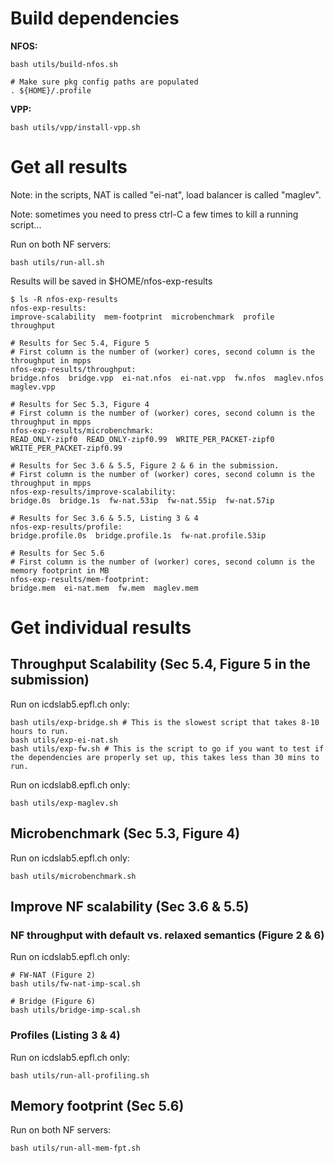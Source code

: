 # Build dependencies

**NFOS:**

```
bash utils/build-nfos.sh

# Make sure pkg config paths are populated
. ${HOME}/.profile
```

**VPP:**

```
bash utils/vpp/install-vpp.sh
```


# Get all results

Note: in the scripts, NAT is called "ei-nat", load balancer is called "maglev".

Note: sometimes you need to press ctrl-C a few times to kill a running script...

Run on both NF servers:
```
bash utils/run-all.sh
```

Results will be saved in $HOME/nfos-exp-results
```
$ ls -R nfos-exp-results
nfos-exp-results:
improve-scalability  mem-footprint  microbenchmark  profile  throughput

# Results for Sec 5.4, Figure 5
# First column is the number of (worker) cores, second column is the throughput in mpps
nfos-exp-results/throughput:
bridge.nfos  bridge.vpp  ei-nat.nfos  ei-nat.vpp  fw.nfos  maglev.nfos  maglev.vpp

# Results for Sec 5.3, Figure 4
# First column is the number of (worker) cores, second column is the throughput in mpps
nfos-exp-results/microbenchmark:
READ_ONLY-zipf0  READ_ONLY-zipf0.99  WRITE_PER_PACKET-zipf0  WRITE_PER_PACKET-zipf0.99

# Results for Sec 3.6 & 5.5, Figure 2 & 6 in the submission.
# First column is the number of (worker) cores, second column is the throughput in mpps
nfos-exp-results/improve-scalability:
bridge.0s  bridge.1s  fw-nat.53ip  fw-nat.55ip  fw-nat.57ip

# Results for Sec 3.6 & 5.5, Listing 3 & 4
nfos-exp-results/profile:
bridge.profile.0s  bridge.profile.1s  fw-nat.profile.53ip

# Results for Sec 5.6
# First column is the number of (worker) cores, second column is the memory footprint in MB
nfos-exp-results/mem-footprint:
bridge.mem  ei-nat.mem  fw.mem  maglev.mem
```

# Get individual results

## Throughput Scalability (Sec 5.4, Figure 5 in the submission)

Run on icdslab5.epfl.ch only:
```
bash utils/exp-bridge.sh # This is the slowest script that takes 8-10 hours to run.
bash utils/exp-ei-nat.sh
bash utils/exp-fw.sh # This is the script to go if you want to test if the dependencies are properly set up, this takes less than 30 mins to run. 
```

Run on icdslab8.epfl.ch only:
```
bash utils/exp-maglev.sh
```

## Microbenchmark (Sec 5.3, Figure 4)

Run on icdslab5.epfl.ch only:
```
bash utils/microbenchmark.sh
```

## Improve NF scalability (Sec 3.6 & 5.5)

### NF throughput with default vs. relaxed semantics (Figure 2 & 6)

Run on icdslab5.epfl.ch only:
```
# FW-NAT (Figure 2)
bash utils/fw-nat-imp-scal.sh

# Bridge (Figure 6)
bash utils/bridge-imp-scal.sh

```

### Profiles (Listing 3 & 4)

Run on icdslab5.epfl.ch only:
```
bash utils/run-all-profiling.sh
```

## Memory footprint (Sec 5.6)

Run on both NF servers:
```
bash utils/run-all-mem-fpt.sh
```
